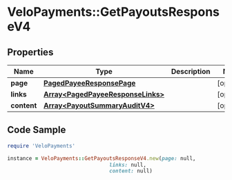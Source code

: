 # VeloPayments::GetPayoutsResponseV4

## Properties

Name | Type | Description | Notes
------------ | ------------- | ------------- | -------------
**page** | [**PagedPayeeResponsePage**](PagedPayeeResponsePage.md) |  | [optional] 
**links** | [**Array&lt;PagedPayeeResponseLinks&gt;**](PagedPayeeResponseLinks.md) |  | [optional] 
**content** | [**Array&lt;PayoutSummaryAuditV4&gt;**](PayoutSummaryAuditV4.md) |  | [optional] 

## Code Sample

```ruby
require 'VeloPayments'

instance = VeloPayments::GetPayoutsResponseV4.new(page: null,
                                 links: null,
                                 content: null)
```


